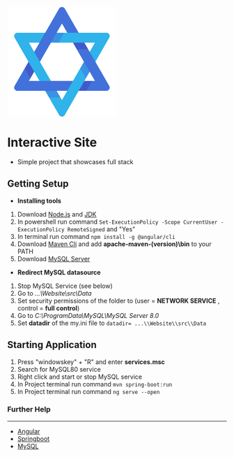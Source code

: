  ![alt logo](https://github.com/jonnylil12/Website/blob/master/src/assets/output-onlinepngtools.png) 
 # Interactive Site 

- Simple project that showcases full stack


## Getting Setup 

- **Installing tools**

 1. Download [Node.js](https://nodejs.org/en/download/) and [JDK](https://www.oracle.com/java/technologies/downloads/#java18)
 2. In powershell run command `Set-ExecutionPolicy -Scope CurrentUser -ExecutionPolicy RemoteSigned`  and "Yes"
 3. In terminal run command  `npm install -g @angular/cli` 
 4. Download [Maven Cli](https://maven.apache.org/download.cgi) and add **apache-maven-(version)\bin** to your PATH 
 5. Download [MySQL Server](https://dev.mysql.com/downloads/) 


- **Redirect MySQL datasource**

 1. Stop MySQL Service (see below)
 2. Go to *...\Website\src\Data* 
 3. Set security permissions of the folder to  (user = **NETWORK SERVICE** , control = **full control**)
 4. Go to *C:\ProgramData\MySQL\MySQL Server 8.0*
 5. Set **datadir** of the my.ini file to `datadir= ...\\Website\\src\\Data`



## Starting Application
1. Press "windowskey" + "R" and enter **services.msc**
2. Search for MySQL80 service
3. Right click and start or stop MySQL service
4. In Project terminal run command  `mvn spring-boot:run`
5. In Project terminal run command `ng serve --open` 

 
 

### Further Help
---
- [Angular](https://angular.io/)
- [Springboot](https://start.spring.io/)
- [MySQL](https://dev.mysql.com/downloads/)
 
 
 

